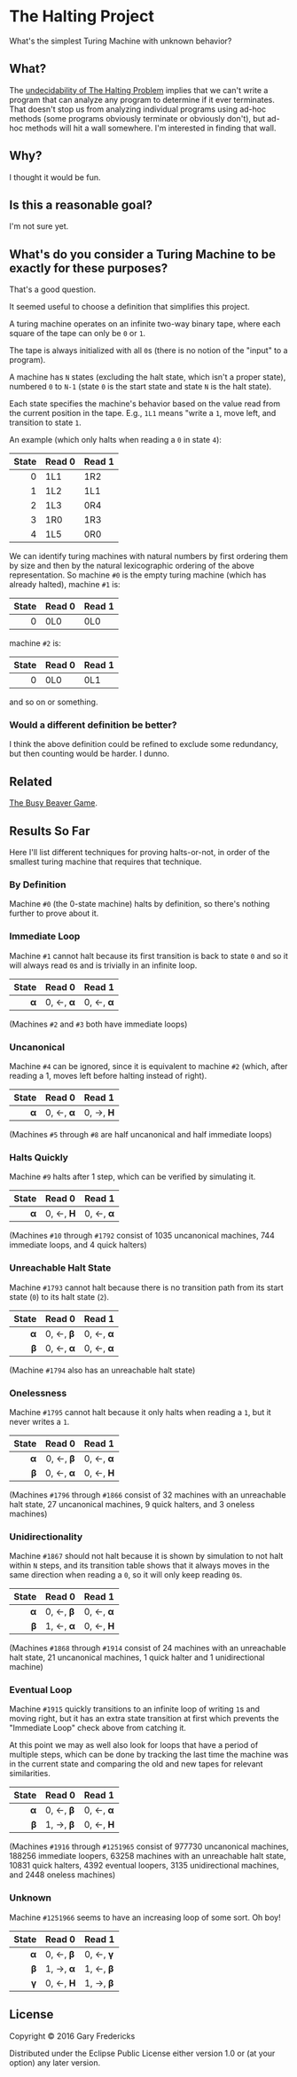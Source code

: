 # The Halting Project

What's the simplest Turing Machine with unknown behavior?

## What?

The
[undecidability of The Halting Problem](https://en.wikipedia.org/wiki/Halting_problem#Sketch_of_proof)
implies that we can't write a program that can analyze any program to
determine if it ever terminates. That doesn't stop us from analyzing
individual programs using ad-hoc methods (some programs obviously
terminate or obviously don't), but ad-hoc methods will hit a wall
somewhere. I'm interested in finding that wall.

## Why?

I thought it would be fun.

## Is this a reasonable goal?

I'm not sure yet.

## What's do you consider a Turing Machine to be exactly for these purposes?

That's a good question.

It seemed useful to choose a definition that simplifies this project.

A turing machine operates on an infinite two-way binary tape, where
each square of the tape can only be `0` or `1`.

The tape is always initialized with all `0`s (there is no notion of
the "input" to a program).

A machine has `N` states (excluding the halt state, which isn't a
proper state), numbered `0` to `N-1` (state `0` is the start state and
state `N` is the halt state).

Each state specifies the machine's behavior based on the value read
from the current position in the tape. E.g., `1L1` means "write a `1`,
move left, and transition to state `1`.

An example (which only halts when reading a `0` in state `4`):

| State | Read 0 | Read 1 |
|------:|:-------|:-------|
|      0|1L1     |1R2     |
|      1|1L2     |1L1     |
|      2|1L3     |0R4     |
|      3|1R0     |1R3     |
|      4|1L5     |0R0     |

We can identify turing machines with natural numbers by first ordering
them by size and then by the natural lexicographic ordering of the
above representation. So machine `#0` is the empty turing machine (which
has already halted), machine `#1` is:

| State | Read 0 | Read 1 |
|------:|:-------|:-------|
|      0|0L0     |0L0     |

machine `#2` is:

| State | Read 0 | Read 1 |
|------:|:-------|:-------|
|      0|0L0     |0L1     |

and so on or something.

### Would a different definition be better?

I think the above definition could be refined to exclude some
redundancy, but then counting would be harder. I dunno.

## Related

[The Busy Beaver Game](https://en.wikipedia.org/wiki/Busy_beaver).

## Results So Far

Here I'll list different techniques for proving halts-or-not, in order
of the smallest turing machine that requires that technique.

### By Definition

Machine `#0` (the 0-state machine) halts by definition, so there's nothing further
to prove about it.

### Immediate Loop

Machine `#1` cannot halt because its first transition is back to state
`0` and so it will always read `0`s and is trivially in an infinite
loop.

| State | Read 0      | Read 1      |
|------:|:------------|:------------|
| **α** | 0, ←, **α** | 0, ←, **α** |

(Machines `#2` and `#3` both have immediate loops)

### Uncanonical

Machine `#4` can be ignored, since it is equivalent to machine `#2`
(which, after reading a 1, moves left before halting instead of
right).

| State | Read 0      | Read 1      |
|------:|:------------|:------------|
| **α** | 0, ←, **α** | 0, →, **H** |

(Machines `#5` through `#8` are half uncanonical and half immediate
loops)

### Halts Quickly

Machine `#9` halts after 1 step, which can be verified by simulating
it.

| State | Read 0      | Read 1      |
|------:|:------------|:------------|
| **α** | 0, ←, **H** | 0, ←, **α** |

(Machines `#10` through `#1792` consist of 1035 uncanonical machines,
744 immediate loops, and 4 quick halters)

### Unreachable Halt State

Machine `#1793` cannot halt because there is no transition path from
its start state (`0`) to its halt state (`2`).

| State | Read 0      | Read 1      |
|------:|:------------|:------------|
| **α** | 0, ←, **β** | 0, ←, **α** |
| **β** | 0, ←, **α** | 0, ←, **α** |

(Machine `#1794` also has an unreachable halt state)

### Onelessness

Machine `#1795` cannot halt because it only halts when reading a `1`,
but it never writes a `1`.

| State | Read 0      | Read 1      |
|------:|:-----------:|:------------|
| **α** | 0, ←, **β** | 0, ←, **α** |
| **β** | 0, ←, **α** | 0, ←, **H** |

(Machines `#1796` through `#1866` consist of 32 machines with an
unreachable halt state, 27 uncanonical machines, 9 quick halters,
and 3 oneless machines)

### Unidirectionality

Machine `#1867` should not halt because it is shown by simulation to
not halt within `N` steps, and its transition table shows that it
always moves in the same direction when reading a `0`, so it will only
keep reading `0`s.

| State | Read 0      | Read 1      |
|------:|:------------|:------------|
| **α** | 0, ←, **β** | 0, ←, **α** |
| **β** | 1, ←, **α** | 0, ←, **H** |

(Machines `#1868` through `#1914` consist of 24 machines with an
unreachable halt state, 21 uncanonical machines, 1 quick halter
and 1 unidirectional machine)

### Eventual Loop

Machine `#1915` quickly transitions to an infinite loop of writing
`1`s and moving right, but it has an extra state transition at first
which prevents the "Immediate Loop" check above from catching it.

At this point we may as well also look for loops that have a period of
multiple steps, which can be done by tracking the last time the
machine was in the current state and comparing the old and new tapes
for relevant similarities.

| State | Read 0      | Read 1      |
|------:|:------------|:------------|
| **α** | 0, ←, **β** | 0, ←, **α** |
| **β** | 1, →, **β** | 0, ←, **H** |

(Machines `#1916` through `#1251965` consist of 977730 uncanonical
machines, 188256 immediate loopers, 63258 machines with an unreachable
halt state, 10831 quick halters, 4392 eventual loopers, 3135
unidirectional machines, and 2448 oneless machines)

### Unknown

Machine `#1251966` seems to have an increasing loop of some sort.  Oh
boy!

| State | Read 0      | Read 1      |
|------:|:------------|:------------|
| **α** | 0, ←, **β** | 0, ←, **γ** |
| **β** | 1, →, **α** | 1, ←, **β** |
| **γ** | 0, ←, **H** | 1, →, **β** |

## License

Copyright © 2016 Gary Fredericks

Distributed under the Eclipse Public License either version 1.0 or (at
your option) any later version.
